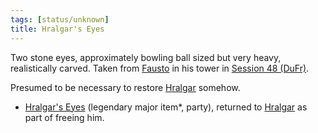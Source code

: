 ```yaml
---
tags: [status/unknown]
title: Hralgar's Eyes
---
```


Two stone eyes, approximately bowling ball sized but very heavy, realistically carved. Taken from [Fausto](<../../../../people/chardonians/fausto.md>) in his tower in [Session 48 (DuFr)](<../../session-notes/session-48-dufr.md>).

Presumed to be necessary to restore [Hralgar](<../../../../people/giants/hralgar.md>) somehow. 

- [Hralgar's Eyes](<./hralgar-s-eyes.md>) (legendary major item*, party), returned to [Hralgar](<../../../../people/giants/hralgar.md>) as part of freeing him.